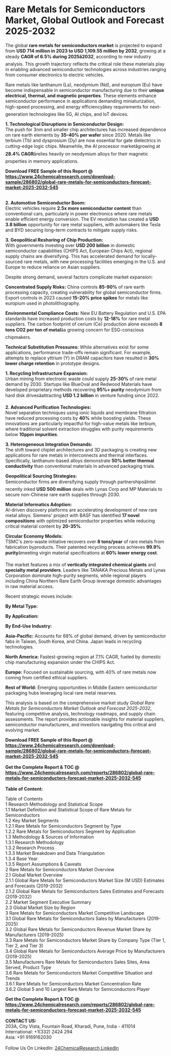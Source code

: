 <h1>Rare Metals for Semiconductors Market, Global Outlook and Forecast 2025-2032</h1><p>The global <strong>rare metals for semiconductors market</strong> is projected to expand from <strong>USD 714 million in 2023 to USD 1,109.55 million by 2032</strong>, growing at a steady <strong>CAGR of 6.5% during 2025â2032</strong>, according to new industry analysis. This growth trajectory reflects the critical role these materials play in enabling advanced semiconductor technologies across industries ranging from consumer electronics to electric vehicles.</p><p>Rare metals like lanthanum (La), neodymium (Nd), and europium (Eu) have become indispensable in semiconductor manufacturing due to their <strong>unique electrical, thermal, and magnetic properties</strong>. These elements enhance semiconductor performance in applications demanding miniaturization, high-speed processing, and energy efficiencyâkey requirements for next-generation technologies like 5G, AI chips, and IoT devices.</p><p><strong>1. Technological Disruptions in Semiconductor Design:</strong><br>
The push for 3nm and smaller chip architectures has increased dependence on rare earth elements by <strong>35-40% per wafer</strong> since 2020. Metals like terbium (Tb) and dysprosium (Dy) are now essential for gate dielectrics in cutting-edge logic chips. Meanwhile, the AI processor marketâgrowing at <strong>28.4% CAGR</strong>ârelies heavily on neodymium alloys for their magnetic properties in memory applications.</p><div><b>Download FREE Sample of this Report @ 
            <a href="https://www.24chemicalresearch.com/download-sample/286802/global-rare-metals-for-semiconductors-forecast-market-2025-2032-545">
            https://www.24chemicalresearch.com/download-sample/286802/global-rare-metals-for-semiconductors-forecast-market-2025-2032-545</a></b></div><br><p><strong>2. Automotive Semiconductor Boom:</strong><br>
Electric vehicles require <strong>2.5x more semiconductor content</strong> than conventional cars, particularly in power electronics where rare metals enable efficient energy conversion. The EV revolution has created a <strong>USD 3.8 billion</strong> opportunity for rare metal suppliers, with automakers like Tesla and BYD securing long-term contracts to mitigate supply risks.</p><p><strong>3. Geopolitical Reshoring of Chip Production:</strong><br>
With governments investing over <strong>USD 200 billion</strong> in domestic semiconductor capabilities (CHIPS Act, European Chips Act), regional supply chains are diversifying. This has accelerated demand for locally-sourced rare metals, with new processing facilities emerging in the U.S. and Europe to reduce reliance on Asian suppliers.</p><p>Despite strong demand, several factors complicate market expansion:</p><p><strong>Concentrated Supply Risks:</strong> China controls <strong>85-90%</strong> of rare earth processing capacity, creating vulnerability for global semiconductor firms. Export controls in 2023 caused <strong>15-20% price spikes</strong> for metals like europium used in photolithography.</p><p><strong>Environmental Compliance Costs:</strong> New EU Battery Regulation and U.S. EPA standards have increased production costs by <strong>12-18%</strong> for rare metal suppliers. The carbon footprint of cerium (Ce) production alone exceeds <strong>8 tons CO2 per ton of metal</strong>âa growing concern for ESG-conscious chipmakers.</p><p><strong>Technical Substitution Pressures:</strong> While alternatives exist for some applications, performance trade-offs remain significant. For example, attempts to replace yttrium (Y) in DRAM capacitors have resulted in <strong>30% lower charge retention</strong> in prototype designs.</p><p><strong>1. Recycling Infrastructure Expansion:</strong><br>
Urban mining from electronic waste could supply <strong>25-30%</strong> of rare metal demand by 2030. Startups like BlueOval and Redwood Materials have developed proprietary methods recovering <strong>95%+ purity</strong> neodymium from hard disk drivesâattracting <strong>USD 1.2 billion</strong> in venture funding since 2022.</p><p><strong>2. Advanced Purification Technologies:</strong><br>
Novel separation techniques using ionic liquids and membrane filtration have reduced processing costs by <strong>40%</strong> while boosting yields. These innovations are particularly impactful for high-value metals like terbium, where traditional solvent extraction struggles with purity requirements below <strong>10ppm impurities</strong>.</p><p><strong>3. Heterogeneous Integration Demands:</strong><br>
The shift toward chiplet architectures and 3D packaging is creating new applications for rare metals in interconnects and thermal interfaces. Specifically, lanthanum-based alloys demonstrate <strong>50% better thermal conductivity</strong> than conventional materials in advanced packaging trials.</p><p><strong>Geopolitical Sourcing Strategies:</strong><br>
	Semiconductor firms are diversifying supply through partnershipsâIntel recently inked <strong>USD 500 million</strong> deals with Lynas Corp and MP Materials to secure non-Chinese rare earth supplies through 2030.</p><p><strong>Material Informatics Adoption:</strong><br>
	AI-driven discovery platforms are accelerating development of new rare metal alloys. Siemens' project with BASF has identified <strong>17 novel compositions</strong> with optimized semiconductor properties while reducing critical material content by <strong>20-35%</strong>.</p><p><strong>Circular Economy Models:</strong><br>
	TSMC's zero-waste initiative recovers over <strong>8 tons/year</strong> of rare metals from fabrication byproducts. Their patented recycling process achieves <strong>99.9% purity</strong>âmeeting virgin material specifications at <strong>60% lower energy cost</strong>.</p><p>The market features a mix of <strong>vertically integrated chemical giants</strong> and <strong>specialty metal providers</strong>. Leaders like TANAKA Precious Metals and Lynas Corporation dominate high-purity segments, while regional players including China Northern Rare Earth Group leverage domestic advantages in raw material access.</p><p>Recent strategic moves include:</p><p><strong>By Metal Type:</strong></p><p><strong>By Application:</strong></p><p><strong>By End-Use Industry:</strong></p><p><strong>Asia-Pacific:</strong> Accounts for 68% of global demand, driven by semiconductor fabs in Taiwan, South Korea, and China. Japan leads in recycling technologies.</p><p><strong>North America:</strong> Fastest-growing region at 7.1% CAGR, fueled by domestic chip manufacturing expansion under the CHIPS Act.</p><p><strong>Europe:</strong> Focused on sustainable sourcing, with 40% of rare metals now coming from certified ethical suppliers.</p><p><strong>Rest of World:</strong> Emerging opportunities in Middle Eastern semiconductor packaging hubs leveraging local rare metal reserves.</p><p>This analysis is based on the comprehensive market study <em>Global Rare Metals for Semiconductors Market Outlook and Forecast 2025-2032</em>, featuring competitive analysis, technology roadmaps, and supply chain assessments. The report provides actionable insights for material suppliers, semiconductor manufacturers, and investors navigating this critical and evolving market.</p><div><b>Download FREE Sample of this Report @ 
            <a href="https://www.24chemicalresearch.com/download-sample/286802/global-rare-metals-for-semiconductors-forecast-market-2025-2032-545">
            https://www.24chemicalresearch.com/download-sample/286802/global-rare-metals-for-semiconductors-forecast-market-2025-2032-545</a></b></div><br><div><b>Get the Complete Report & TOC @ 
            <a href="https://www.24chemicalresearch.com/reports/286802/global-rare-metals-for-semiconductors-forecast-market-2025-2032-545">
            https://www.24chemicalresearch.com/reports/286802/global-rare-metals-for-semiconductors-forecast-market-2025-2032-545</a></b></div><br>
            <b>Table of Content:</b><p>Table of Contents<br />
1 Research Methodology and Statistical Scope<br />
1.1 Market Definition and Statistical Scope of Rare Metals for Semiconductors<br />
1.2 Key Market Segments<br />
1.2.1 Rare Metals for Semiconductors Segment by Type<br />
1.2.2 Rare Metals for Semiconductors Segment by Application<br />
1.3 Methodology & Sources of Information<br />
1.3.1 Research Methodology<br />
1.3.2 Research Process<br />
1.3.3 Market Breakdown and Data Triangulation<br />
1.3.4 Base Year<br />
1.3.5 Report Assumptions & Caveats<br />
2 Rare Metals for Semiconductors Market Overview<br />
2.1 Global Market Overview<br />
2.1.1 Global Rare Metals for Semiconductors Market Size (M USD) Estimates and Forecasts (2019-2032)<br />
2.1.2 Global Rare Metals for Semiconductors Sales Estimates and Forecasts (2019-2032)<br />
2.2 Market Segment Executive Summary<br />
2.3 Global Market Size by Region<br />
3 Rare Metals for Semiconductors Market Competitive Landscape<br />
3.1 Global Rare Metals for Semiconductors Sales by Manufacturers (2019-2025)<br />
3.2 Global Rare Metals for Semiconductors Revenue Market Share by Manufacturers (2019-2025)<br />
3.3 Rare Metals for Semiconductors Market Share by Company Type (Tier 1, Tier 2, and Tier 3)<br />
3.4 Global Rare Metals for Semiconductors Average Price by Manufacturers (2019-2025)<br />
3.5 Manufacturers Rare Metals for Semiconductors Sales Sites, Area Served, Product Type<br />
3.6 Rare Metals for Semiconductors Market Competitive Situation and Trends<br />
3.6.1 Rare Metals for Semiconductors Market Concentration Rate<br />
3.6.2 Global 5 and 10 Largest Rare Metals for Semiconductors Player</p><div><b>Get the Complete Report & TOC @ 
            <a href="https://www.24chemicalresearch.com/reports/286802/global-rare-metals-for-semiconductors-forecast-market-2025-2032-545">
            https://www.24chemicalresearch.com/reports/286802/global-rare-metals-for-semiconductors-forecast-market-2025-2032-545</a></b></div><br><b>CONTACT US:</b><br>
            203A, City Vista, Fountain Road, Kharadi, Pune, India - 411014<br>
            International: +1(332) 2424 294<br>
            Asia: +91 9169162030 <br><br>
            Follow Us On LinkedIn: <a href="https://www.linkedin.com/company/24chemicalresearch/">24ChemicalResearch LinkedIn</a>